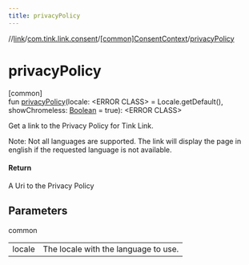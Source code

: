 ```yaml
---
title: privacyPolicy
---
```

//[link](../../../index.html)/[com.tink.link.consent](../index.html)/[[common]ConsentContext](index.html)/[privacyPolicy](privacy-policy.html)



# privacyPolicy



[common]\
fun [privacyPolicy](privacy-policy.html)(locale: &lt;ERROR CLASS&gt; = Locale.getDefault(), showChromeless: [Boolean](https://kotlinlang.org/api/latest/jvm/stdlib/kotlin/-boolean/index.html) = true): &lt;ERROR CLASS&gt;



Get a link to the Privacy Policy for Tink Link.



Note: Not all languages are supported. The link will display the page in english if the requested language is not available.



#### Return



A Uri to the Privacy Policy



## Parameters


common

| | |
|---|---|
| locale | The locale with the language to use. |




